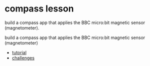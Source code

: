 # compass lesson

build a compass app that applies the BBC micro:bit magnetic sensor (magnetometer).

build a compass app that applies the BBC micro:bit magnetic sensor (magnetometer)

* [tutorial](/microbit/lessons/compass/tutorial)
* [challenges](/microbit/lessons/compass/challenges)
